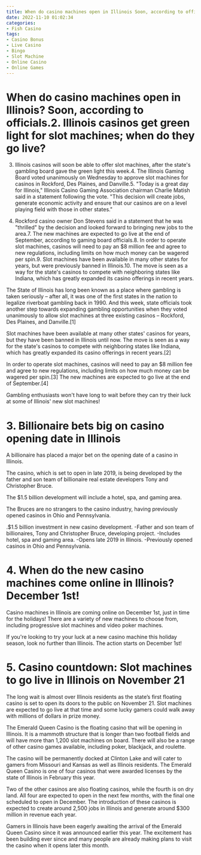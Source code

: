 ```yaml
---
title: When do casino machines open in Illinois Soon, according to officials.2. Illinois casinos get green light for slot machines; when do they go live
date: 2022-11-10 01:02:34
categories:
- Fish Casino
tags:
- Casino Bonus
- Live Casino
- Bingo
- Slot Machine
- Online Casino
- Online Games
---
```



#  When do casino machines open in Illinois? Soon, according to officials.2. Illinois casinos get green light for slot machines; when do they go live?

3. Illinois casinos will soon be able to offer slot machines, after the state's gambling board gave the green light this week.4. The Illinois Gaming Board voted unanimously on Wednesday to approve slot machines for casinos in Rockford, Des Plaines, and Danville.5. "Today is a great day for Illinois," Illinois Casino Gaming Association chairman Charlie Matish said in a statement following the vote. "This decision will create jobs, generate economic activity and ensure that our casinos are on a level playing field with those in other states."

6. Rockford casino owner Don Stevens said in a statement that he was "thrilled" by the decision and looked forward to bringing new jobs to the area.7. The new machines are expected to go live at the end of September, according to gaming board officials.8. In order to operate slot machines, casinos will need to pay an $8 million fee and agree to new regulations, including limits on how much money can be wagered per spin.9. Slot machines have been available in many other states for years, but were previously banned in Illinois.10. The move is seen as a way for the state's casinos to compete with neighboring states like Indiana, which has greatly expanded its casino offerings in recent years.

The State of Illinois has long been known as a place where gambling is taken seriously – after all, it was one of the first states in the nation to legalize riverboat gambling back in 1990. And this week, state officials took another step towards expanding gambling opportunities when they voted unanimously to allow slot machines at three existing casinos – Rockford, Des Plaines, and Danville.[1]

Slot machines have been available at many other states' casinos for years, but they have been banned in Illinois until now. The move is seen as a way for the state's casinos to compete with neighboring states like Indiana, which has greatly expanded its casino offerings in recent years.[2]

In order to operate slot machines, casinos will need to pay an $8 million fee and agree to new regulations, including limits on how much money can be wagered per spin.[3] The new machines are expected to go live at the end of September.[4]

Gambling enthusiasts won't have long to wait before they can try their luck at some of Illinois' new slot machines!

# 3. Billionaire bets big on casino opening date in Illinois

A billionaire has placed a major bet on the opening date of a casino in Illinois.

The casino, which is set to open in late 2019, is being developed by the father and son team of billionaire real estate developers Tony and Christopher Bruce.

The $1.5 billion development will include a hotel, spa, and gaming area.

The Bruces are no strangers to the casino industry, having previously opened casinos in Ohio and Pennsylvania.

.$1.5 billion investment in new casino development. 
-Father and son team of billionaires, Tony and Christopher Bruce, developing project. 
-Includes hotel, spa and gaming area. 
-Opens late 2019 in Illinois. 
-Previously opened casinos in Ohio and Pennsylvania.

# 4. When do the new casino machines come online in Illinois? December 1st!

​​Casino machines in Illinois are coming online on December 1st, just in time for the holidays! There are a variety of new machines to choose from, including progressive slot machines and video poker machines.

If you're looking to try your luck at a new casino machine this holiday season, look no further than Illinois. The action starts on December 1st!

# 5. Casino countdown: Slot machines to go live in Illinois on November 21

The long wait is almost over Illinois residents as the state’s first floating casino is set to open its doors to the public on November 21. Slot machines are expected to go live at that time and some lucky gamers could walk away with millions of dollars in prize money.

The Emerald Queen Casino is the floating casino that will be opening in Illinois. It is a mammoth structure that is longer than two football fields and will have more than 1,200 slot machines on board. There will also be a range of other casino games available, including poker, blackjack, and roulette.

The casino will be permanently docked at Clinton Lake and will cater to gamers from Missouri and Kansas as well as Illinois residents. The Emerald Queen Casino is one of four casinos that were awarded licenses by the state of Illinois in February this year.

Two of the other casinos are also floating casinos, while the fourth is on dry land. All four are expected to open in the next few months, with the final one scheduled to open in December. The introduction of these casinos is expected to create around 2,500 jobs in Illinois and generate around $300 million in revenue each year.

Gamers in Illinois have been eagerly awaiting the arrival of the Emerald Queen Casino since it was announced earlier this year. The excitement has been building ever since and many people are already making plans to visit the casino when it opens later this month.